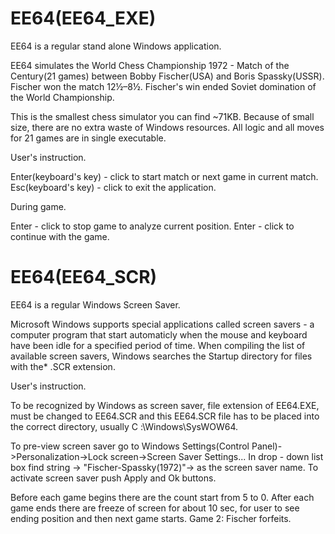 # EE64(EE64_EXE)

EE64 is a regular stand alone Windows application.

EE64 simulates the World Chess Championship 1972 - Match of the Century(21 games) between Bobby Fischer(USA) and Boris Spassky(USSR).
Fischer won the match 12½–8½.
Fischer's win ended Soviet domination of the World Championship.

This is the smallest chess simulator you can find ~71KB.
Because of small size, there are no extra waste of Windows resources.
All logic and all moves for 21 games are in single executable.

User's instruction.

Enter(keyboard's key) - click to start match or next game in current match.
Esc(keyboard's key) - click to exit the application.

During game.

Enter - click to stop game to analyze current position.
Enter - click to continue with the game.


# EE64(EE64_SCR)

EE64 is a regular Windows Screen Saver.

Microsoft Windows supports special applications called screen savers - a computer program that start automaticly when the mouse and keyboard have been idle
for a specified period of time.
When compiling the list of available screen savers, Windows searches the Startup directory for files with the* .SCR extension.

User's instruction.

To be recognized by Windows as screen saver, file extension of EE64.EXE, must be changed to EE64.SCR and this EE64.SCR file 
has to be placed into the correct directory, usually C :\Windows\SysWOW64.

To pre-view screen saver go to Windows Settings(Control Panel)->Personalization->Lock screen->Screen Saver Settings...
In drop - down list box find string -> "Fischer-Spassky(1972)"-> as the screen saver name.
To activate screen saver push Apply and Ok buttons.

Before each game begins there are the count start from 5 to 0.
After each game ends there are freeze of screen for about 10 sec, for user to see ending position and then next game starts.
Game 2: Fischer forfeits.

